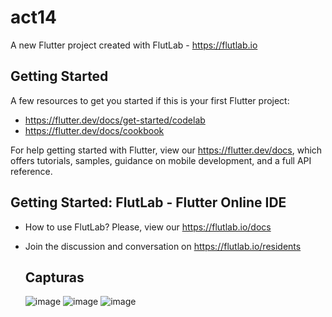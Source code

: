 # act14

A new Flutter project created with FlutLab - https://flutlab.io

## Getting Started

A few resources to get you started if this is your first Flutter project:

- https://flutter.dev/docs/get-started/codelab
- https://flutter.dev/docs/cookbook

For help getting started with Flutter, view our
https://flutter.dev/docs, which offers tutorials,
samples, guidance on mobile development, and a full API reference.

## Getting Started: FlutLab - Flutter Online IDE

- How to use FlutLab? Please, view our https://flutlab.io/docs
- Join the discussion and conversation on https://flutlab.io/residents

  ## Capturas
  ![image](https://github.com/DAHolguin/act14/assets/143548047/2b868843-aaee-41a8-b5d2-dc6b1d0beb84)
  ![image](https://github.com/DAHolguin/act14/assets/143548047/acba0582-e982-403b-b47b-de1f356af3a6)
  ![image](https://github.com/DAHolguin/act14/assets/143548047/dca8bc49-2ea5-40a8-91d3-c0e410bfc12c)




